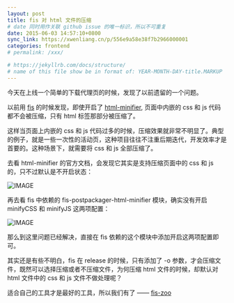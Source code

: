 ```yaml
---
layout: post
title: fis 对 html 文件的压缩
# date 同时用作关联 github issue 的唯一标识，所以不可重复
date: 2015-06-03 14:57:10+0800
sync_link: https://xwenliang.cn/p/556e9a58e38f7b2966000001
categories: frontend
# permalink: /xxx/

# https://jekyllrb.com/docs/structure/
# name of this file show be in format of: YEAR-MONTH-DAY-title.MARKUP
---
```



今天在上线一个简单的下载代理页的时候，发现了以前遗留的一个问题。  

以前用 [fis](https://github.com/fex-team/fis) 的时候发现，即使开启了 [html-minifier](https://www.npmjs.com/package/html-minifier), 页面中内嵌的 css 和 js 代码都不会被压缩，只有 html 标签那部分被压缩了。  

这样当页面上内嵌的 css 和 js 代码过多的时候，压缩效果就非常不明显了。典型的例子，就是一些一次性的活动页，这种项目往往不注重后期迭代，开发效率才是首要的。这种场景下，就需要将 css 和 js 全部压缩了。  

去看 html-minifier 的官方文档，会发现它其实是支持压缩页面中的 css 和 js 的，只不过默认是不开启状态：  

![IMAGE](https://cdn.jsdelivr.net/gh/xwenliang/gallery2022/2022-04-30-62e210db3b.jpg)  

再去看 fis 中依赖的 fis-postpackager-html-minifier 模块，确实没有开启 minifyCSS 和 minifyJS 这两项配置：  

![IMAGE](https://cdn.jsdelivr.net/gh/xwenliang/gallery2022/2022-04-30-782bcd1317.jpg)  

那么到这里问题已经解决，直接在 fis 依赖的这个模块中添加开启这两项配置即可。  

其实还是有些不明白，fis 在 release 的时候，只有添加了 -o 参数，才会压缩文件，既然可以选择压缩或者不压缩文件，为何压缩 html 文件的时候，却默认对 html 文件中的 css 和 js 文件不做处理呢？  

适合自己的工具才是最好的工具，所以我们有了 —— [fis-zoo](https://github.com/xwenliang/fis-zoo)  

